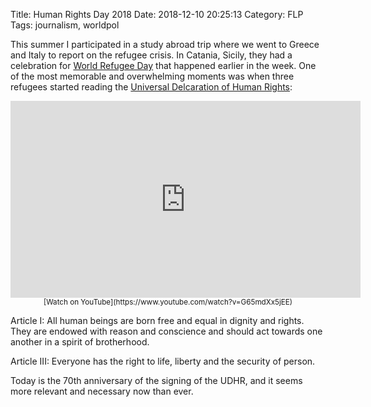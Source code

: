Title: Human Rights Day 2018
Date: 2018-12-10 20:25:13
Category: FLP
Tags: journalism, worldpol

This summer I participated in a study abroad trip where we went to Greece and Italy to report on the refugee crisis. In Catania, Sicily, they had a celebration for [World Refugee Day](https://en.wikipedia.org/wiki/World_Refugee_Day) that happened earlier in the week. One of the most memorable and overwhelming moments was when three refugees started reading the [Universal Delcaration of Human Rights](https://en.wikipedia.org/wiki/Universal_Declaration_of_Human_Rights):

<center><iframe width="560" height="315" src="https://www.youtube-nocookie.com/embed/G65mdXx5jEE" frameborder="0" allow="accelerometer; autoplay; encrypted-media; gyroscope; picture-in-picture" allowfullscreen></iframe></center>
<center><small>[Watch on YouTube](https://www.youtube.com/watch?v=G65mdXx5jEE)</small></center>

Article I: All human beings are born free and equal in dignity and rights. They are endowed with reason and conscience and should act towards one another in a spirit of brotherhood.

Article III: Everyone has the right to life, liberty and the security of person.

Today is the 70th anniversary of the signing of the UDHR, and it seems more relevant and necessary now than ever.
